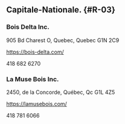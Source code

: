 
## Capitale-Nationale. {#R-03}

###  Bois Delta Inc.

905 Bd Charest O, Quebec, Quebec G1N 2C9

<https://bois-delta.com/>

418 682 6270

### La Muse Bois Inc.

2450, de la Concorde, Québec, Qc G1L 4Z5

<https://lamusebois.com/>

418 781 6066
